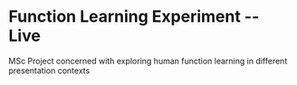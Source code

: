 # Function Learning Experiment -- Live
MSc Project concerned with exploring human function learning in different presentation contexts 





